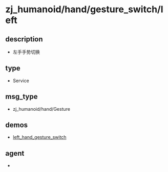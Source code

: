 ﻿
# zj_humanoid/hand/gesture_switch/left

## description
- 左手手势切换


## type
- Service

## msg_type
- zj_humanoid/hand/Gesture

## demos
- [left_hand_gesture_switch](./left_hand_gesture_switch.yaml)


## agent
- 


